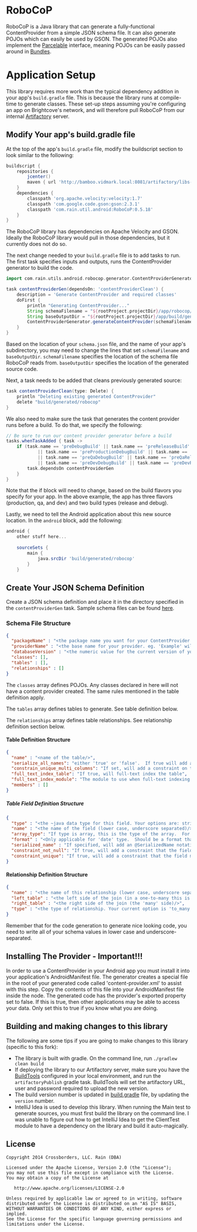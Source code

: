 RoboCoP
=======

RoboCoP is a Java library that can generate a fully-functional ContentProvider from a simple JSON schema file. It can also generate POJOs which can easily be used by GSON. The generated POJOs also implement the [Parcelable](https://developer.android.com/reference/android/os/Parcelable.html) interface, meaning POJOs can be easily passed around in [Bundles](https://developer.android.com/reference/android/os/Bundle.html).


Application Setup
========
This library requires more work than the typical dependency addition in your app's ```build.gradle``` file. This is because the library runs at compile-time to generate classes. These set-up steps assuming you're configuring an app on Brightcove's network, and will therefore pull RoboCoP from our internal [Artifactory](https://www.jfrog.com/artifactory/) server.

Modify Your app's build.gradle file
--------
At the top of the app's ```build.gradle``` file, modify the buildscript section to look similar to the following:
```groovy
buildscript {
    repositories {
        jcenter()
        maven { url 'http://bamboo.vidmark.local:8081/artifactory/libs-release-local' }
    }
    dependencies {
        classpath 'org.apache.velocity:velocity:1.7'
        classpath 'com.google.code.gson:gson:2.3.1'
        classpath 'com.rain.util.android:RoboCoP:0.5.18'
    }
}
```
The RoboCoP library has dependencies on Apache Velocity and GSON. Ideally the RoboCoP library would pull in those dependencies, but it currently does not do so.

The next change needed to your ```build.gradle``` file is to add tasks to run.  The first task specifies inputs and outputs, runs the ContentProvider generator to build the code.
```groovy
import com.rain.utils.android.robocop.generator.ContentProviderGenerator;

task contentProviderGen(dependsOn: 'contentProviderClean') {
    description = 'Generate ContentProvider and required classes'
    doFirst {
        println "Generating ContentProvider..."
        String schemaFilename = "${rootProject.projectDir}/app/robocop/schema.json"
        String baseOutputDir = "${rootProject.projectDir}/app/build/generated/robocop/"
        ContentProviderGenerator.generateContentProvider(schemaFilename, baseOutputDir)
    }
}
```
Based on the location of your ```schema.json``` file, and the name of your app's subdirectory, you may need to change the lines that set ```schemaFilename``` and ```baseOutputDir```. ```schemaFilename``` specifies the location of the schema file RoboCoP reads from.  ```baseOutputDir``` specifies the location of the generated source code.


Next, a task needs to be added that cleans previously generated source:
```groovy
task contentProviderClean(type: Delete) {
    println "Deleting existing generated ContentProvider"
    delete "build/generated/robocop"
}
```

We also need to make sure the task that generates the content provider runs before a build. To do that, we specify the following:
```groovy
// Be sure to run our content provider generator before a build
tasks.whenTaskAdded { task ->
    if (task.name == 'preDebugBuild' || task.name == 'preReleaseBuild'
            || task.name == 'preProductionDebugBuild' || task.name == 'preProductionReleaseBuild'
            || task.name == 'preQaDebugBuild' || task.name == 'preQaReleaseBuild'
            || task.name == 'preDevDebugBuild' || task.name == 'preDevReleaseBuild') {
        task.dependsOn contentProviderGen
    }
}
```
Note that the if block will need to change, based on the build flavors you specify for your app.  In the above example, the app has three flavors (production, qa, and dev) and two build types (release and debug).

Lastly, we need to tell the Android application about this new source location.  In the ```android``` block, add the following:
```groovy
android {
    other stuff here...
    
    sourceSets {
        main {
            java.srcDir 'build/generated/robocop'
        }
    }
```

Create Your JSON Schema Definition
----------
Create a JSON schema definition and place it in the directory specified in the ```contentProviderGen``` task. Sample schema files can be found [here](https://github.com/BrightcoveConsultingReusableComponents/RoboCoP/tree/master/ClientTest/resources).

### Schema File Structure

```json
{
  "packageName" : "<the package name you want for your ContentProvider and associated classes/>",
  "providerName" : "<the base name for your provider. eg. 'Example' will yield 'ExampleProvider.java'/>",
  "databaseVersion" : "<the numeric value for the current version of your database. if you increment this, the database will upgrade/>",
  "classes": [], 
  "tables" : [],
  "relationships" : [] 
}
```
The ```classes``` array defines POJOs.  Any classes declared in here will not have a content provider created. The same rules mentioned in the table definition apply.

The ```tables``` array defines tables to generate.  See table definition below.

The ```relationships``` array defines table relationships.  See relationship definition section below.


#### Table Definition Structure

```json
{
  "name" : "<name of the table/>",
  "serialize_all_names": "either 'true' or 'false'.  If true will add an @SerializedName annotation with the field's name for every field in the table",
  "constrain_unique_multi_columns": "If set, will add a constraint on the table based on the fields specified.  Field names should be comma-seperated.",
  "full_text_index_table": "If true, will full-text index the table",
  "full_text_index_module": "The module to use when full-text indexing the table.  If full_text_index_table is true, and this field is not specified, it will default to fts3.",
  "members" : []
}
```

##### Table Field Definition Structure

```json
{
  "type" : "<the ~java data type for this field. Your options are: string, double, int, boolean, long, date, array (lower case). These will map to SQLite types.  In the case of date, it will be stored as a string in SQLite. In the case of array, the values will be stored as a JSON string. />",
  "name" : "<the name of the field (lower case, underscore separated)/>",
  "array_type": "If type is array, this is the type of the array.  For example, string, date, etc.",
  "format" : "<Only applicable for 'date' type.  Should be a format that java.text.SimpleDateFormat understands.  Will be used to convert date from a string to an actual java.util.Date object./>",
  "serialized_name" : "If specified, will add an @SerializedName notation for this member using the value specified.  Useful if using these model objects with GSON or something like Retrofit.",
  "constraint_not_null": "If true, will add a constraint that the field must not be null.",
  "constraint_unique": "If true, will add a constraint that the field must be unique"
}
```

#### Relationship Definition Structure

```json
{
  "name" : "<the name of this relationship (lower case, underscore separated)/>",
  "left_table" : "<the left side of the join (in a one-to-many this is the 'one' side)/>",
  "right_table" : "<the right side of the join (the 'many' side)/>",
  "type" : "<the type of relationship. Your current option is 'to_many'/>"
}
```

Remember that for the code generation to generate nice looking code, you need to write all of your schema values in lower case and underscore-separated.


Installing The Provider - Important!!!
---------
In order to use a ContentProvider in your Android app you must install it into your application's AndroidManifest file. The generator creates a special file in the root of your generated code called 'content-provider.xml' to assist with this step. Copy the contents of this file into your AndroidManifest file inside the <Application/> node. The generated code has the provider's exported property set to false. If this is true, then other applications may be able to access your data. Only set this to true if you know what you are doing.


Building and making changes to this library
---------
The following are some tips if you are going to make changes to this library (specific to this fork):
* The library is built with gradle.  On the command line, run ```./gradlew clean build```
* If deploying the library to our Artifactory server, make sure you have the [BuildTools](https://github.com/BrightcoveConsultingReusableComponents/BCC-Android-BuildTools) configured in your local environment, and run the ```artifactoryPublish``` gradle task. BuildTools will set the artifactory URL, user and password required to upload the new version.
* The build version number is updated in [build.gradle](https://github.com/BrightcoveConsultingReusableComponents/RoboCoP/blob/master/build.gradle) file, by updating the ```version``` number.
* IntelliJ Idea is used to develop this library.  When running the Main test to generate sources, you must first build the library on the command line.  I was unable to figure out how to get IntelliJ Idea to get the ClientTest module to have a dependency on the library and build it auto-magically.

License
-------

    Copyright 2014 Crossborders, LLC. Rain (DBA)

    Licensed under the Apache License, Version 2.0 (the "License");
    you may not use this file except in compliance with the License.
    You may obtain a copy of the License at

       http://www.apache.org/licenses/LICENSE-2.0

    Unless required by applicable law or agreed to in writing, software
    distributed under the License is distributed on an "AS IS" BASIS,
    WITHOUT WARRANTIES OR CONDITIONS OF ANY KIND, either express or implied.
    See the License for the specific language governing permissions and
    limitations under the License.



